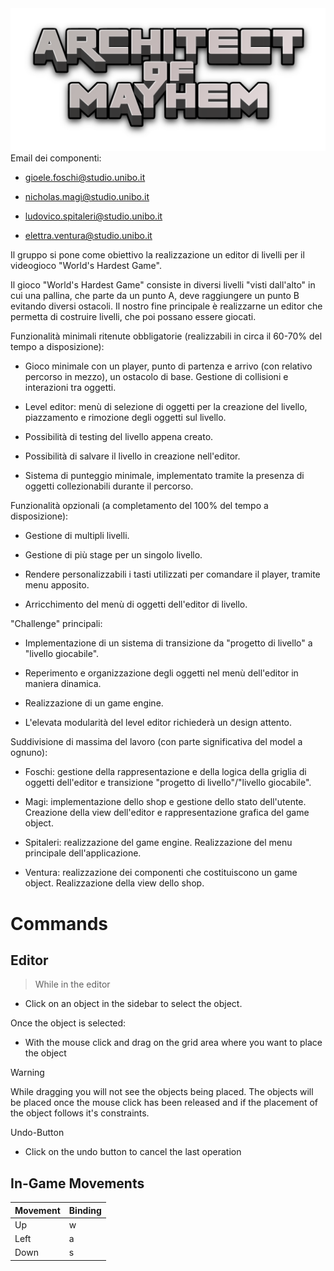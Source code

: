 <div align="center">
  <img src="https://raw.githubusercontent.com/4realgames/OOP24-arcaym/refs/heads/main/src/main/resources/title.png"/>
</div>
Email dei componenti:

* gioele.foschi@studio.unibo.it

* nicholas.magi@studio.unibo.it

* ludovico.spitaleri@studio.unibo.it

* elettra.ventura@studio.unibo.it



Il gruppo si pone come obiettivo la realizzazione un editor di livelli per il videogioco "World's Hardest Game".

Il gioco "World's Hardest Game" consiste in diversi livelli "visti dall'alto" in cui una pallina, che parte da un punto A, deve raggiungere un punto B evitando diversi ostacoli. Il nostro fine principale è realizzarne un editor che permetta di costruire livelli, che poi possano essere giocati. 



Funzionalità minimali ritenute obbligatorie (realizzabili in circa il 60-70% del tempo a disposizione):  

* Gioco minimale con un player, punto di partenza e arrivo (con relativo percorso in mezzo), un ostacolo di base. Gestione di collisioni e interazioni tra oggetti.

* Level editor: menù di selezione di oggetti per la creazione del livello, piazzamento e rimozione degli oggetti sul livello. 

* Possibilità di testing del livello appena creato.

* Possibilità di salvare il livello in creazione nell'editor.

* Sistema di punteggio minimale, implementato tramite la presenza di oggetti collezionabili durante il percorso.



Funzionalità opzionali (a completamento del 100% del tempo a disposizione):

* Gestione di multipli livelli.

* Gestione di più stage per un singolo livello.

* Rendere personalizzabili i tasti utilizzati per comandare il player, tramite menu apposito. 

* Arricchimento del menù di oggetti dell'editor di livello.



"Challenge" principali:

* Implementazione di un sistema di transizione da "progetto di livello" a "livello giocabile".

* Reperimento e organizzazione degli oggetti nel menù dell'editor in maniera dinamica.

* Realizzazione di un game engine.

* L'elevata modularità del level editor richiederà un design attento.



Suddivisione di massima del lavoro (con parte significativa del model a ognuno):

* Foschi: gestione della rappresentazione e della logica della griglia di oggetti dell'editor e transizione "progetto di livello"/"livello giocabile".

* Magi: implementazione dello shop e gestione dello stato dell'utente. Creazione della view dell'editor e rappresentazione grafica del game object. 

* Spitaleri: realizzazione del game engine. Realizzazione del menu principale dell'applicazione.

* Ventura: realizzazione dei componenti che costituiscono un game object. Realizzazione della view dello shop.

# Commands
## Editor
>While in the editor

- Click on an object in the sidebar to select the object.

Once the object is selected:
- With the mouse click and drag on the grid area where you want to place the object

> [!WARNING] 
> While dragging you will not see the objects being placed.
> The objects will be placed once the mouse click has been released and if the placement of the object follows it's constraints.

Undo-Button
- Click on the undo button to cancel the last operation

## In-Game Movements

| Movement | Binding |
|----------|---------|
| Up       | w       |
| Left     | a       |
| Down     | s       |